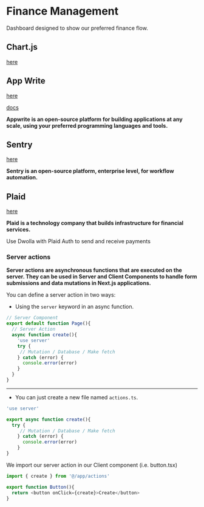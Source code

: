 # Finance Management

Dashboard designed to show our preferred finance flow.

## Chart.js

[here](https://www.chartjs.org/)

## App Write

[here](https://appwrite.io/)

[docs](https://appwrite.io/docs)

**Appwrite is an open-source platform for building applications at any scale, using your preferred programming languages and tools.**

## Sentry

[here](https://sentry.io/welcome/?utm_source=google&utm_medium=cpc&utm_id={20403208976}&utm_campaign=Google_Search_Brand_SentryKW_ROW_Alpha&utm_content=g&utm_term=sentry)

**Sentry is an open-source platform, enterprise level, for workflow automation.**

## Plaid

[here](https://plaid.com/)

**Plaid is a technology company that builds infrastructure for financial services.**

Use Dwolla with Plaid Auth to send and receive payments

### Server actions

**Server actions are asynchronous functions that are executed on the server. They can be used in Server and Client Components to handle form submissions and data mutations in Next.js applications.**

You can define a server action in two ways:

- Using the `server` keyword in an async function.

```ts
// Server Component
export default function Page(){
  // Server Action
  async function create(){
    'use server'
    try {
     // Mutation / Database / Make fetch
    } catch (error) {
      console.error(error)
    }
  }
}
```

---

- You can just create a new file named `actions.ts`.

```ts
'use server'

export async function create(){
  try {
     // Mutation / Database / Make fetch
    } catch (error) {
      console.error(error)
    }
}
```

We import our server action in our Client component (i.e. button.tsx)

```ts
import { create } from '@/app/actions'

export function Button(){
  return <button onClick={create}>Create</button>
}
```
